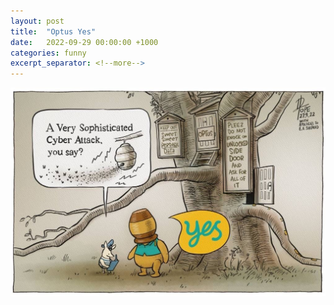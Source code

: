 ```yaml
---
layout: post
title:  "Optus Yes"
date:   2022-09-29 00:00:00 +1000
categories: funny
excerpt_separator: <!--more-->
---
```


![picture 1](images/a3be4fd2563e09d46c5d029cd12e7a9792ddbd994a34b1869560a671e026fc8f.png)  
